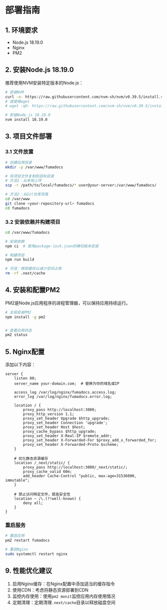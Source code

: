 # 部署指南

## 1. 环境要求

- Node.js 18.19.0
- Nginx
- PM2

## 2. 安装Node.js 18.19.0

推荐使用NVM安装特定版本的Node.js：

```bash
# 安装NVM
curl -o- https://raw.githubusercontent.com/nvm-sh/nvm/v0.39.5/install.sh | bash
# 或使用wget
# wget -qO- https://raw.githubusercontent.com/nvm-sh/nvm/v0.39.5/install.sh | bash

# 安装Node.js 18.19.0
nvm install 18.19.0

```

## 3. 项目文件部署

### 3.1 文件放置

```bash
# 创建应用目录
mkdir -p /var/www/fumadocs

# 将项目文件复制到目标目录
# 方法1：从本地上传
scp -r /path/to/local/fumadocs/* user@your-server:/var/www/fumadocs/

# 方法2：从Git仓库克隆
cd /var/www
git clone <your-repository-url> fumadocs
cd fumadocs
```

### 3.2 安装依赖并构建项目

```bash
cd /var/www/fumadocs

# 安装依赖
npm ci  # 使用package-lock.json的确切版本安装

# 构建项目
npm run build

# 可选：移除缓存以减少空间占用
rm -rf .next/cache
```

## 4. 安装和配置PM2

PM2是Node.js应用程序的进程管理器，可以保持应用持续运行。

```bash
# 全局安装PM2
npm install -g pm2


# 查看应用状态
pm2 status
```

## 5. Nginx配置

添加以下内容：

```nginx
server {
    listen 80;
    server_name your-domain.com;  # 替换为你的域名或IP

    access_log /var/log/nginx/fumadocs.access.log;
    error_log /var/log/nginx/fumadocs.error.log;

    location / {
        proxy_pass http://localhost:3000;
        proxy_http_version 1.1;
        proxy_set_header Upgrade $http_upgrade;
        proxy_set_header Connection 'upgrade';
        proxy_set_header Host $host;
        proxy_cache_bypass $http_upgrade;
        proxy_set_header X-Real-IP $remote_addr;
        proxy_set_header X-Forwarded-For $proxy_add_x_forwarded_for;
        proxy_set_header X-Forwarded-Proto $scheme;
    }

    # 优化静态资源缓存
    location /_next/static/ {
        proxy_pass http://localhost:3000/_next/static/;
        proxy_cache_valid 60m;
        add_header Cache-Control "public, max-age=31536000, immutable";
    }

    # 禁止访问特定文件，提高安全性
    location ~ /\.(?!well-known) {
        deny all;
    }
}
```

### 重启服务

```bash
# 重启应用
pm2 restart fumadocs

# 重启Nginx
sudo systemctl restart nginx
```

## 9. 性能优化建议

1. 启用Nginx缓存：在Nginx配置中添加适当的缓存指令
2. 使用CDN：考虑将静态资源部署到CDN
3. 监控内存使用：使用`pm2 monit`监控应用内存使用情况
4. 定期清理：定期清理`.next/cache`目录以释放磁盘空间 